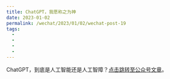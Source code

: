 ```yaml
---
title: ChatGPT，我愿称之为神
date: 2023-01-02
permalink: /wechat/2023/01/02/wechat-post-19
tags:
  - 
  - 
  - 
  - 
---
```


ChatGPT，到底是人工智能还是人工智障？[点击跳转至公众号文章](http://mp.weixin.qq.com/s?__biz=MzkxNjM0MzQ0MQ==&mid=2247484237&idx=1&sn=bb499b4837246086d32d8eb4adf3a817&chksm=c1501cb3f62795a557b2ff3b767fec7cfa96ed8eb94452e3c7d97b5983438549d4c05378552d#rd)。